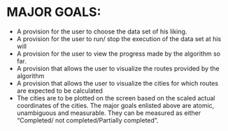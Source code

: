 # MAJOR GOALS: #
- A provision for the user to choose the data set of his liking.
- A provision for the user to run/ stop the execution of the data set at his will
- A provision for the user to view the progress made by the algorithm so far.
- A provision that allows the user to visualize the routes provided by the algorithm
- A provision that allows the user to visualize the cities for which routes are expected to
be calculated
- The cities are to be plotted on the screen based on the scaled actual coordinates of the
cities.
The major goals enlisted above are atomic, unambiguous and measurable. They can be measured as either “Completed/ not completed/Partially completed”. 
